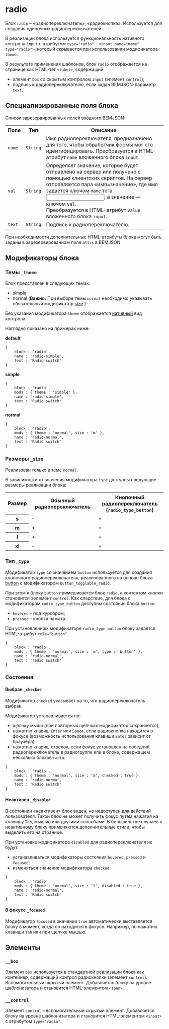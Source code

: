 # radio

Блок `radio` – «радиопереключатель», «радиокнопка». Используется для создания одиночных радиопереключателей.

В реализации блока используется функциональность нативного контрола `input` с атрибутом `type="radio"` – `<input name="name" type="radio">`, который скрывается при использовании модификатора `theme`.

В результате применения шаблонов, блок `radio` отображается на странице как HTML-тег `<label>`, содержащий:

* элемент `box` со скрытым контролом `input` (элемент `control`);
* подпись к радиопереключателю, если задан BEMJSON-параметр `text`.

## Специализированные поля блока

Список зарезервированных полей входного BEMJSON:

<table>
    <tr>
        <th>Поле</th>
        <th>Тип</th>
        <th>Описание</th>
    </tr>
    <tr>
        <td><code>name</code></td>
        <td><code>String</code></td>
        <td>Имя радиопереключателя, предназначено для того, чтобы обработчик формы мог его идентифицировать. Преобразуется в HTML-атрибут <code>name</code> вложенного блока <code>input</code>.</td>
    </tr>
    <tr>
        <td><code>val</code></td>
        <td><code>String</code></td>
        <td>Определяет значение, которое будет отправлено на сервер или получено с помощью клиентских скриптов. На сервер отправляется пара «имя=значение», где имя задается ключом <code>name</code> тега <code><input></code>, а значение — ключом <code>val</code>.
            <br>Преобразуется в HTML-атрибут <code>value</code> вложенного блока <code>input</code>.</td>
    </tr>
    <tr>
        <td><code>text</code></td>
        <td><code>String</code></td>
        <td>Подпись к радиопереключателю.</td>
    </tr>
</table>

При необходимости дополнительные HTML-атрибуты блока могут быть заданы в зарезервированном поле `attrs` в BEMJSON.

## Модификаторы блока

### Темы `_theme`

Блок представлен в следующих темах:

 * simple
 * normal (**Важно:** При выборе темы `normal` необходимо указывать обязательный модификатор [size](#size).)

Без указания модификатора `theme` отображается [нативный](#native) вид контрола.

Наглядно показано на примерах ниже:

<a name="native"></a>
**default**

```bemjson
{
    block : 'radio',
    name : 'radio-simple',
    text : 'Radio switch'
}
```

**simple**

```bemjson
{
    block : 'radio',
    mods : { theme : 'simple' },
    name : 'radio-simple',
    text : 'Radio switch'
}
```

**normal**

```bemjson
{
    block : 'radio',
    mods : { theme : 'normal', size : 'm' },
    name : 'radio-normal',
    text : 'Radio switch'
}
```

<a name="size"></a>
### Размеры `_size`

Реализован только в теме `normal`.

В зависимости от значения модификатора `type` доступны следующие размеры реализации блока:

<table>
    <tr>
        <th>Размер</th>
        <th>Обычный радиопереключатель</th>
        <th>Кнопочный радиопереключатель
            <br>(<code>radio_type_button</code>)</th>
    </tr>
    <tr>
        <th>s</th>
        <td>–</td>
        <td>+</td>
    </tr>
    <tr>
        <th>m</th>
        <td>+</td>
        <td>+</td>
    </tr>
    <tr>
        <th>l</th>
        <td>+</td>
        <td>+</td>
    </tr>
    <tr>
        <th>xl</th>
        <td>–</td>
        <td>+</td>
</table>


### Тип `_type`

Модификатор `type` со значением `button` используется для создания кнопочного радиопереключателя, реализованного на основе блока [button](../button/button.ru.md) с модификатором `button_togglable_radio`.

При этом к блоку `button` примешивается блок `radio`, а контентом кнопки становится эелемент `control`. Как следствие, для блока с модификатором `radio_type_button` доступны состояния блока `button`:

*  `hovered` – под курсором;
*  `pressed` – кнопка нажата.

При установленном модификаторе `radio_type_button` блоку задается HTML-атрибут `role="button"`.

```bemjson
{
    block : 'radio',
    mods : { theme : 'normal', size : 'm', type : 'button' },
    name : 'radio-normal',
    text : 'radio switch'
}
```
### Состояния

#### Выбран `_checked`

Модификатор `checked` указывает на то, что радиопереключатель выбран.

Модификатор устанавливается по:

* щелчку мыши (при повторных щелчках модификатор сохраняется);
* нажатию клавиш `Enter` или `Space`, если радиокнопка находится в фокусе (возможность использования клавиши `Enter` зависит от браузера);
* нажатию клавиш стрелок, если фокус установлен на соседний радиопереключатель в радиогруппе или в блоке, содержащем несколько блоков `radio`.

```bemjson
{
    block : 'radio',
    mods : { theme : 'normal', size : 'm', checked : true },
    name : 'radio-norma',
    text : 'Radio switch'
}
```

#### Неактивен `_disabled`

В состоянии «неактивен» блок виден, но недоступен для действий пользователя. Такой блок не может получить фокус путем нажатия на клавишу `Tab`, мышью или другими способами. В большинстве случаев к неактивному блоку применяются дополнительные стили, чтобы выделить его на странице.

При установке модификатора `disabled` для радиопереключателя не будут:

* устанавливаться модификаторы состояния `hovered`, `pressed` и `focused`;
* изменяться значение модификатора `checked`.

```bemjson
{
    block : 'radio',
    mods : { theme : 'normal', size : 'l', disabled : true },
    name : 'radio-normal',
    text : 'Radio switch'
}
```

#### В фокусе `_focused`

Модификатор `focused` в значении `true` автоматически выставляется блоку в момент, когда он находится в фокусе. Например, по нажатию клавиши `Tab` или при щелчке мышью.

## Элементы

### `__box`

Элемент `box` используется в стандартной реализации блока как контейнер, содержащий контрол радиокнопки (элемент `control`). Вспомогательный скрытый элемент. Добавляется блоку на уровне шаблонизатора и становится HTML-элементом `<span>`.

### `__control`

Элемент `control` – вспомогательный скрытый элемент. Добавляется блоку на уровне шаблонизатора и становится HTML-элементом `<input>` с атрибутом `type="radio"`.
